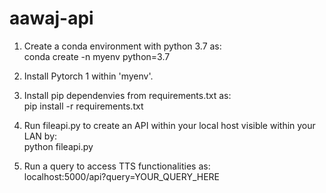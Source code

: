 # aawaj-api

1. Create a conda environment with python 3.7 as: <br/>
	conda create -n myenv python=3.7

2. Install Pytorch 1 within 'myenv'.

3. Install pip dependenvies from requirements.txt as: <br/> 
	pip install -r requirements.txt
	
4. Run fileapi.py to create an API within your local host visible within your LAN by: <br/>
	python fileapi.py

5. Run a query to access TTS functionalities as: <br/>
	localhost:5000/api?query=YOUR_QUERY_HERE

